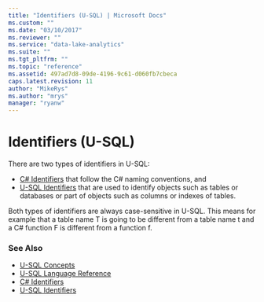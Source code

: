```yaml
---
title: "Identifiers (U-SQL) | Microsoft Docs"
ms.custom: ""
ms.date: "03/10/2017"
ms.reviewer: ""
ms.service: "data-lake-analytics"
ms.suite: ""
ms.tgt_pltfrm: ""
ms.topic: "reference"
ms.assetid: 497ad7d8-09de-4196-9c61-d060fb7cbeca
caps.latest.revision: 11
author: "MikeRys"
ms.author: "mrys"
manager: "ryanw"
---
```

# Identifiers (U-SQL)
There are two types of identifiers in U-SQL: 
* [C# Identifiers](csharp-identifiers.md) that follow the C# naming conventions, and
* [U-SQL Identifiers](u-sql-identifiers.md) that are used to identify objects such as tables or databases or part of objects such as columns or indexes of tables. 
  
Both types of identifiers are always case-sensitive in U-SQL. This means for example that a table name T is going to be different from a table name t and a C# function F is different from a function f.  
  
### See Also
* [U-SQL Concepts](https://msdn.microsoft.com/library/azure/mt621293.aspx)
* [U-SQL Language Reference](u-sql-language-reference.md)
* [C# Identifiers](csharp-identifiers.md)
* [U-SQL Identifiers](u-sql-identifiers.md)